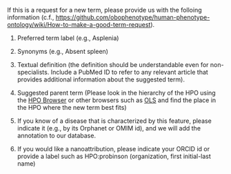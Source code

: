 If this is a request for a new term, please provide us with the folloing information (c.f., https://github.com/obophenotype/human-phenotype-ontology/wiki/How-to-make-a-good-term-request).

1. Preferred term label (e.g., Asplenia)


2. Synonyms (e.g., Absent spleen)


3. Textual definition (the definition should be understandable even for non-specialists. Include a PubMed ID to refer to any relevant article that provides additional information about the suggested term).


4. Suggested parent term (Please look in the hierarchy of the HPO using the [HPO Browser](http://compbio.charite.de/hpoweb/showterm?id=HP:0000118) or other browsers such as [OLS](http://www.ebi.ac.uk/ols/ontologies/hp) and find the place in the HPO where the new term best fits)


5. If you know of a disease that is characterized by this feature, please indicate it (e.g., by its Orphanet or OMIM id), and we will add the annotation to our database.


6. If you would like a nanoattribution, please indicate your ORCID id or provide a label such as HPO:probinson (organization, first initial-last name)

